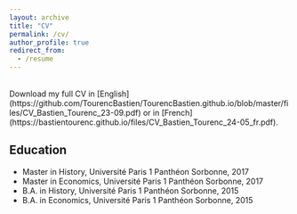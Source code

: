 ```yaml
---
layout: archive
title: "CV"
permalink: /cv/
author_profile: true
redirect_from:
  - /resume
---
```


<br>
Download my full CV in [English](https://github.com/TourencBastien/TourencBastien.github.io/blob/master/files/CV_Bastien_Tourenc_23-09.pdf) or in [French](https://bastientourenc.github.io/files/CV_Bastien_Tourenc_24-05_fr.pdf).

## Education

* Master in History, Université Paris 1 Panthéon Sorbonne, 2017
* Master in Economics, Université Paris 1 Panthéon Sorbonne, 2017
* B.A. in History, Université Paris 1 Panthéon Sorbonne, 2015
* B.A. in Economics, Université Paris 1 Panthéon Sorbonne, 2015
